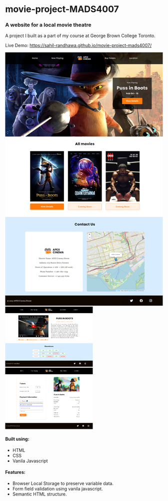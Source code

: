 # movie-project-MADS4007

### A website for a local movie theatre

A project I built as a part of my course at George Brown College Toronto.

Live Demo: https://sahil-randhawa.github.io/movie-project-mads4007/

<img src="./assets/movie-project-mads4007_1.png" alt="Login Screen" width="580" />  
<img src="./assets/movie-project-mads4007_2.png" alt="Login Screen" width="280" />  <img src="./assets/movie-project-mads4007_3.png" alt="Login Screen" width="280" />

#### Built using:
- HTML
- CSS
- Vanila Javascript

#### Features:
- Browser Local Storage to preserve variable data.
- Form field validation using vanila javascript.
- Semantic HTML structure.
